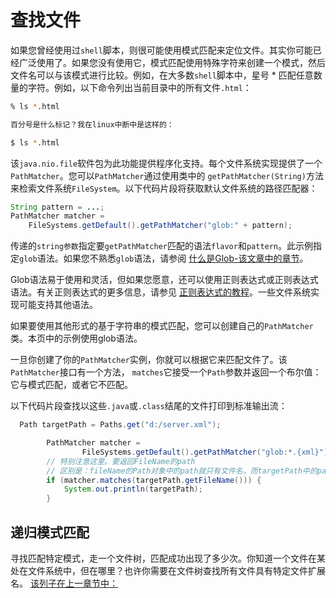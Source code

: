 # 查找文件

如果您曾经使用过`shell`脚本，则很可能使用模式匹配来定位文件。其实你可能已经广泛使用了。如果您没有使用它，模式匹配使用特殊字符来创建一个模式，然后文件名可以与该模式进行比较。例如，在大多数`shell`脚本中，星号 * 匹配任意数量的字符。例如，以下命令列出当前目录中的所有文件`.html`：
```bash
% ls *.html

百分号是什么标记？我在linux中断中是这样的：

$ ls *.html
```

该`java.nio.file`软件包为此功能提供程序化支持。每个文件系统实现提供了一个 `PathMatcher`。您可以`PathMatcher`通过使用类中的 `getPathMatcher(String)`方法来检索文件系统`FileSystem`。以下代码片段将获取默认文件系统的路径匹配器：
```java
String pattern = ...;
PathMatcher matcher =
    FileSystems.getDefault().getPathMatcher("glob:" + pattern);
```

传递的`string参数`指定要`getPathMatcher`匹配的语法`flavor`和`pattern`。此示例指定`glob`语法。如果您不熟悉`glob`语法，请参阅 [什么是Glob-该文章中的章节](/content/essential/io/fileOps.md)。

Glob语法易于使用和灵活，但如果您愿意，还可以使用正则表达式或正则表达式语法。有关正则表达式的更多信息，请参见 [正则表达式的教程](http://docs.oracle.com/javase/tutorial/essential/regex/index.html)。一些文件系统实现可能支持其他语法。

如果要使用其他形式的基于字符串的模式匹配，您可以创建自己的`PathMatcher`类。本页中的示例使用glob语法。

一旦你创建了你的`PathMatcher`实例，你就可以根据它来匹配文件了。该`PathMatcher`接口有一个方法， `matches`它接受一个`Path`参数并返回一个布尔值：它与模式匹配，或者它不匹配。

以下代码片段查找以这些`.java`或`.class`结尾的文件打印到标准输出流：
```java
  Path targetPath = Paths.get("d:/server.xml");

        PathMatcher matcher =
                FileSystems.getDefault().getPathMatcher("glob:*.{xml}");
        // 特别注意这里。要返回FileName的path
        // 区别是：fileName的Path对象中的path就只有文件名，而targetPath中的path 是整个路径
        if (matcher.matches(targetPath.getFileName())) {
            System.out.println(targetPath);
        }
```

## 递归模式匹配

寻找匹配特定模式，走一个文件树，匹配成功出现了多少次。你知道一个文件在某处在文件系统中，但在哪里？也许你需要在文件树查找所有文件具有特定文件扩展名。
[该列子在上一章节中：](/content/essential/io/walk.md)